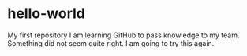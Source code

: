 # hello-world
My first repository
I am learning GitHub to pass knowledge to my team.
Something did not seem quite right.
I am going to try this again.
